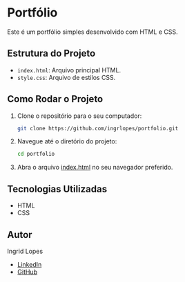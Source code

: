 # Portfólio

Este é um portfólio simples desenvolvido com HTML e CSS.

## Estrutura do Projeto

- `index.html`: Arquivo principal HTML.
- `style.css`: Arquivo de estilos CSS.

## Como Rodar o Projeto

1. Clone o repositório para o seu computador:
    ```sh
    git clone https://github.com/ingrlopes/portfolio.git
    ```

2. Navegue até o diretório do projeto:
    ```sh
    cd portfolio
    ```

3. Abra o arquivo [index.html](http://_vscodecontentref_/0) no seu navegador preferido.

## Tecnologias Utilizadas

- HTML
- CSS

## Autor

Ingrid Lopes

- [LinkedIn](https://www.linkedin.com/in/ingrid-lopes-29a251274)
- [GitHub](https://github.com/ingrlopes)

